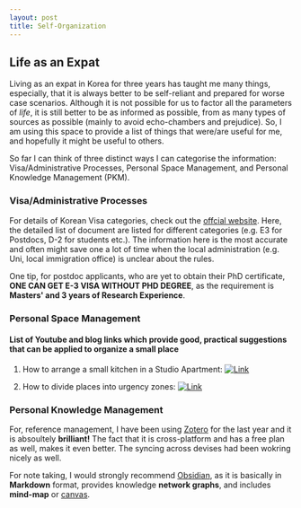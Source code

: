 ```yaml
---
layout: post
title: Self-Organization
---
```


## Life as an Expat
Living as an expat in Korea for three years has taught me many things, especially, that it is always better to be self-reliant and prepared for worse case scenarios. Although it is not possible for us to factor all the parameters of *life*, it is still better to be as informed as possible, from as many types of sources as possible (mainly to avoid echo-chambers and prejudice). So, I am using this space to provide a list of things that were/are useful for me, and hopefully it might be useful to others.

So far I can think of three distinct ways I can categorise the information: Visa/Administrative Processes, Personal Space Management, and Personal Knowledge Management (PKM).

### Visa/Administrative Processes
For details of Korean Visa categories, check out the [offcial website](https://www.visa.go.kr/main/openMain.do).
Here, the detailed list of document are listed for different categories (e.g. E3 for Postdocs, D-2 for students etc.). The information here is the most accurate and often might save one a lot of time when the local administration (e.g. Uni, local immigration office) is unclear about the rules. 

One tip, for postdoc applicants, who are yet to obtain their PhD certificate, __ONE CAN GET E-3 VISA WITHOUT PHD DEGREE__, as the requirement is __Masters' and 3 years of Research Experience__.

### Personal Space Management

#### List of Youtube and blog links which provide good, practical suggestions that can be applied to organize a small place

1. How to arrange a small kitchen in a Studio Apartment: [![Link](https://img.youtube.com/vi/BT-u-DF3rQo/0.jpg)](https://www.youtube.com/watch?v=BT-u-DF3rQo)


2. How to divide places into urgency zones: [![Link](https://img.youtube.com/vi/_SNiAdmA51Q/0.jpg)](https://www.youtube.com/watch?v=_SNiAdmA51Q)
<!-- ### How to divide places into urgency zones: -->


### Personal Knowledge Management
For, reference management, I have been using [Zotero](https://www.zotero.org) for the last year and it is absoultely __brilliant!__
The fact that it is cross-platform and has a free plan as well, makes it even better. 
The syncing across devises had been wokring nicely as well. 

For note taking, I would strongly recommend [Obsidian](https://obsidian.md), as it is basically in __Markdown__ format, provides knowledge __network graphs__, and includes __mind-map__ or [canvas](https://obsidian.md/canvas).
